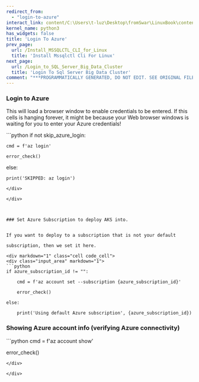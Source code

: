 ```yaml
---
redirect_from:
  - "login-to-azure"
interact_link: content/C:\Users\t-luz\Desktop\fromSwar\LinuxBook\content\Login_to_Azure.ipynb
kernel_name: python3
has_widgets: false
title: 'Login To Azure'
prev_page:
  url: /Install_MSSQLCTL_CLI_for_Linux
  title: 'Install Mssqlctl Cli For Linux'
next_page:
  url: /Login_to_SQL_Server_Big_Data_Cluster
  title: 'Login To Sql Server Big Data Cluster'
comment: "***PROGRAMMATICALLY GENERATED, DO NOT EDIT. SEE ORIGINAL FILES IN /content***"
---
```


### **Login to Azure**


This will load a browser window to enable credentials to be entered. If this cells is hanging forever, it might be because your Web browser windows is waiting for you to enter your Azure credentials!



<div markdown="1" class="cell code_cell">
<div class="input_area" markdown="1">
```python
if not skip_azure_login:

    cmd = f'az login'

    error_check()

else:

    print('SKIPPED: az login')
```
</div>

</div>



### Set Azure Subscription to deploy AKS into.


If you want to deploy to a subscription that is not your default

subscription, then we set it here.

<div markdown="1" class="cell code_cell">
<div class="input_area" markdown="1">
```python
if azure_subscription_id != "":

    cmd = f'az account set --subscription {azure_subscription_id}'

    error_check()

else:

    print('Using default Azure subscription', {azure_subscription_id})
```
</div>

</div>

### Showing Azure account info (verifying Azure connectivity)

<div markdown="1" class="cell code_cell">
<div class="input_area" markdown="1">
```python
cmd = f'az account show'

error_check()
```
</div>

</div>
